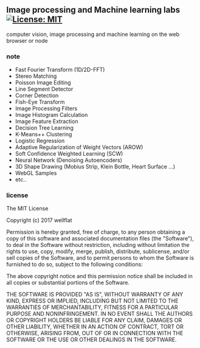 ## Image processing and Machine learning labs   [![License: MIT](https://img.shields.io/badge/License-MIT-blue.svg?style=flat-square)](https://opensource.org/licenses/MIT)

computer vision, image processing and machine learning on the web browser or node

### note

* Fast Fourier Transform (1D/2D-FFT)
* Stereo Matching
* Poisson Image Editing
* Line Segment Detector
* Corner Detection
* Fish-Eye Transform
* Image Processing Filters
* Image Histogram Calculation
* Image Feature Extraction
* Decision Tree Learning
* K-Means++ Clustering
* Logistic Regression
* Adaptive Regularization of Weight Vectors (AROW)
* Soft Confidence Weighted Learning (SCW)
* Neural Network (Denoising Autoencoders)
* 3D Shape Drawing (Mobius Strip, Klein Bottle, Heart Surface ...)
* WebGL Samples
* etc..

### license

The MIT License

Copyright (c) 2017 wellflat

Permission is hereby granted, free of charge, to any person obtaining a copy of this software and associated documentation files (the "Software"), to deal in the Software without restriction, including without limitation the rights to use, copy, modify, merge, publish, distribute, sublicense, and/or sell copies of the Software, and to permit persons to whom the Software is furnished to do so, subject to the following conditions:

The above copyright notice and this permission notice shall be included in all copies or substantial portions of the Software.

THE SOFTWARE IS PROVIDED "AS IS", WITHOUT WARRANTY OF ANY KIND, EXPRESS OR IMPLIED, INCLUDING BUT NOT LIMITED TO THE WARRANTIES OF MERCHANTABILITY, FITNESS FOR A PARTICULAR PURPOSE AND NONINFRINGEMENT. IN NO EVENT SHALL THE AUTHORS OR COPYRIGHT HOLDERS BE LIABLE FOR ANY CLAIM, DAMAGES OR OTHER LIABILITY, WHETHER IN AN ACTION OF CONTRACT, TORT OR OTHERWISE, ARISING FROM, OUT OF OR IN CONNECTION WITH THE SOFTWARE OR THE USE OR OTHER DEALINGS IN THE SOFTWARE.
